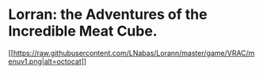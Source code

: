 # Lorran: the Adventures of the Incredible Meat Cube.
[[https://raw.githubusercontent.com/LNabas/Lorann/master/game/VRAC/menuv1.png|alt=octocat]]